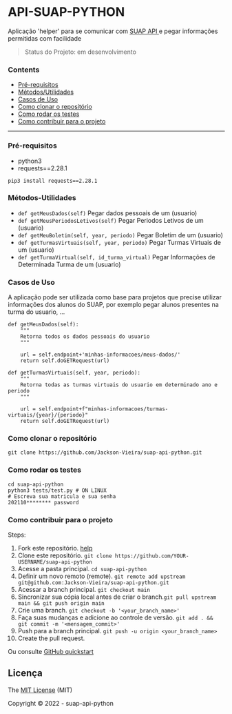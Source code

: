 # API-SUAP-PYTHON

Aplicação 'helper' para se comunicar com <a href="https://suap.ifrn.edu.br/api/docs/"> SUAP API </a> e pegar informações permitidas com facilidade

> Status do Projeto: em desenvolvimento

### Contents
- [Pré-requisitos](#pré-requisitos)
- [Métodos/Utilidades](#métodos-utilidades)
- [Casos de Uso](#casos-de-uso)
- [Como clonar o repositório](#como-clonar-o-repositório)
- [Como rodar os testes](#como-rodar-os-testes)
- [Como contribuir para o projeto](#como-contribuir-para-o-projeto)
___

### Pré-requisitos
- python3
- requests==2.28.1

```
pip3 install requests==2.28.1
```

### Métodos-Utilidades
- ```def getMeusDados(self)``` Pegar dados pessoais de um (usuario) 
- ```def getMeusPeriodosLetivos(self)``` Pegar Periodos Letivos de um (usuario)
- ```def getMeuBoletim(self, year, periodo)``` Pegar Boletim de um (usuario)
- ```def getTurmasVirtuais(self, year, periodo)``` Pegar Turmas Virtuais de um (usuario)
- ```def getTurmaVirtual(self, id_turma_virtual)``` Pegar Informações de Determinada Turma de um (usuario)

### Casos de Uso
A aplicação pode ser utilizada como base para projetos que precise utilizar informações dos alunos do SUAP, por exemplo pegar alunos presentes na turma do usuario, ...

```
def getMeusDados(self):
    """
    Retorna todos os dados pessoais do usuario
    """

    url = self.endpoint+'minhas-informacoes/meus-dados/'
    return self.doGETRequest(url)
```
```
def getTurmasVirtuais(self, year, periodo):
    """
    Retorna todas as turmas virtuais do usuario em determinado ano e periodo
    """

    url = self.endpoint+f"minhas-informacoes/turmas-virtuais/{year}/{periodo}"
    return self.doGETRequest(url)
```


### Como clonar o repositório
```
git clone https://github.com/Jackson-Vieira/suap-api-python.git
```

### Como rodar os testes

```
cd suap-api-python
python3 tests/test.py # ON LINUX
# Escreva sua matricula e sua senha
202110******** password
```

### Como contribuir para o projeto
Steps:
1. Fork este repositório. <a href="https://docs.github.com/pt/get-started/quickstart/fork-a-repo"> help </a>
2. Clone este repositório. `git clone https://github.com/YOUR-USERNAME/suap-api-python`
3. Acesse a pasta principal. `cd suap-api-python`
4. Definir um novo remoto (remote). `git remote add upstream git@github.com:Jackson-Vieira/suap-api-python.git`
5. Acessar a branch principal. `git checkout main`
6. Sincronizar sua cópia local antes de criar o branch.`git pull upstream main && git push origin main`
7. Crie uma branch. `git checkout -b '<your_branch_name>'`
8. Faça suas mudanças e adicione ao controle de versão. `git add . && git commit -m '<mensagem_commit>'`
9. Push para a branch principal. `git push -u origin <your_branch_name>`
10. Create the pull request.

Ou consulte <a href="https://docs.github.com/pt/get-started/quickstart/contributing-to-projects">GitHub quickstart</a>

## Licença 
The [MIT License]() (MIT)

Copyright :copyright: 2022 - suap-api-python
